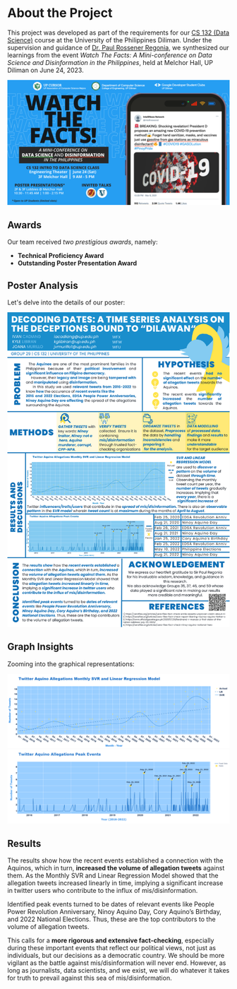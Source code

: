 # About the Project
This project was developed as part of the requirements for our [CS 132 (Data Science)](https://dcs.upd.edu.ph/academics/undergraduate-program/) course at the University of the Philippines Diliman. Under the supervision and guidance of [Dr. Paul Rossener Regonia](https://scholar.google.com.ph/citations?user=Sh7e31UAAAAJ&hl=en), we synthesized our learnings from the event *Watch The Facts: A Mini-conference on Data Science and Disinformation in the Philippines*, held at Melchor Hall, UP Diliman on June 24, 2023.

![Watch The Facts: A Mini-conference on Data Science and Disinformation in the Philippines](images/mini_conf.png)

## Awards
Our team received *two prestigious awards*, namely:

- **Technical Proficiency Award**
- **Outstanding Poster Presentation Award**

## Poster Analysis
Let's delve into the details of our poster:

![Poster Analysis](images/poster.png)

## Graph Insights
Zooming into the graphical representations:

![Graph Insights 1](images/svr_model.png)
![Graph Insights 2](images/peak_events.png)

## Results
The results show how the recent events established a connection with the Aquinos, which in turn, **increased the volume of allegation tweets** against them. As the Monthly SVR and Linear Regression Model showed that the allegation tweets increased linearly in time, implying a significant increase in twitter users who contribute to the influx of mis/disinformation.

Identified peak events turned to be dates of relevant events like People Power Revolution Anniversary, Ninoy Aquino Day, Cory Aquino’s Birthday, and 2022 National Elections. Thus, these are the top contributors to the volume of allegation tweets.

This calls for a **more rigorous and extensive fact-checking**, especially during these important events that reflect our political views, not just as individuals, but our decisions as a democratic country. We should be more vigilant as the battle against mis/disinformation will never end. However, as long as journalists, data scientists, and we exist, we will do whatever it takes for truth to prevail against this sea of mis/disinformation.